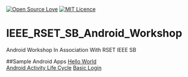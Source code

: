 [![Open Source Love](https://badges.frapsoft.com/os/v1/open-source.svg?v=103)](https://github.com/ellerbrock/open-source-badges/)
[![MIT Licence](https://badges.frapsoft.com/os/mit/mit.png?v=103)](https://opensource.org/licenses/mit-license.php)

# IEEE_RSET_SB_Android_Workshop
Android Workshop In Association With RSET IEEE SB

##Sample Android Apps
[Hello World](https://github.com/iamjosephvarghese/HelloWorld)   
[Android Activity Life Cycle](https://github.com/iamjosephvarghese/AndroidActivityLifeCycle)
[Basic Login](https://github.com/iamjosephvarghese/BasicLogin)

